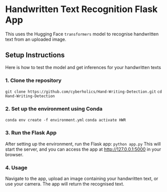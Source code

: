 # Handwritten Text Recognition Flask App

This  uses the Hugging Face `transformers` model to recognise handwritten text from an uploaded image.

## Setup Instructions
Here is how to test the model and get inferences for your handwritten texts

### 1. Clone the repository

`git clone https://github.com/cyberholics/Hand-Writing-Detection.git`
`cd Hand-Writing-Detection `

### 2. Set up the environment using Conda

`conda env create -f environment.yml`
`conda activate HWR`

### 3. Run the Flask App

After setting up the environment, run the Flask app: `python app.py`
This will start the server, and you can access the app at http://127.0.0.1:5000 in your browser.

### 4. Usage
Navigate to the app, upload an image containing your handwritten text, or use your camera.
The app will return the recognised text.


